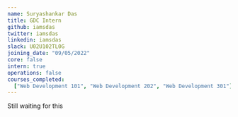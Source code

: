 ```yaml
---
name: Suryashankar Das
title: GDC Intern
github: iamsdas
twitter: iamsdas
linkedin: iamsdas
slack: U02U102TL0G
joining_date: "09/05/2022"
core: false
intern: true
operations: false
courses_completed:
  ["Web Development 101", "Web Development 202", "Web Development 301"]
---
```


Still waiting for this
